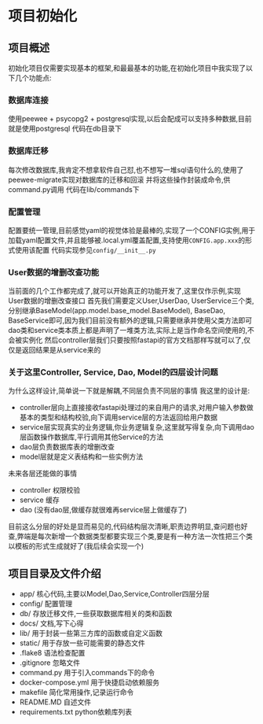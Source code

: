 # 项目初始化
## 项目概述
初始化项目仅需要实现基本的框架,和最最基本的功能,在初始化项目中我实现了以下几个功能点:

### 数据库连接
使用peewee + psycopg2 + postgresql实现,以后会配成可以支持多种数据,目前就是使用postgresql
代码在db目录下

### 数据库迁移
每次修改数据库,我肯定不想拿软件自己怼,也不想写一堆sql语句什么的,使用了peewee-migrate实现对数据库的迁移和回滚
并将这些操作封装成命令,供command.py调用
代码在lib/commands下

### 配置管理
配置要统一管理,目前感觉yaml的视觉体验是最棒的,实现了一个CONFIG实例,用于加载yaml配置文件,并且能够被.local.yml覆盖配置,支持使用`CONFIG.app.xxx`的形式使用该配置
代码实现参见`config/__init__.py`


### User数据的增删改查功能
当前面的几个工作都完成了,就可以开始真正的功能开发了,这里仅作示例,实现User数据的增删改查接口
首先我们需要定义User,UserDao, UserService三个类,分别继承BaseModel(app.model.base_model.BaseModel), BaseDao, BaseService即可,因为我们目前没有额外的逻辑,只需要继承并使用父类方法即可
dao类和service类本质上都是声明了一堆类方法,实际上是当作命名空间使用的,不会被实例化
然后controller层我们只要按照fastapi的官方文档那样写就可以了,仅仅是返回结果是从service来的

### 关于这里Controller, Service, Dao, Model的四层设计问题
为什么这样设计,简单说一下就是解耦,不同层负责不同层的事情
我这里的设计是:
- controller层向上直接接收fastapi处理过的来自用户的请求,对用户输入参数做基本的类型和结构校验,向下调用service层的方法返回给用户数据
- service层实现真实的业务逻辑,你业务逻辑复杂,这里就写得复杂,向下调用dao层函数操作数据库,平行调用其他Service的方法
- dao层负责数据库表的增删改查
- model层就是定义表结构和一些实例方法

未来各层还能做的事情
- controller 权限校验
- service 缓存
- dao (没有dao层,做缓存就很难再service层上做缓存了)

目前这么分层的好处是显而易见的,代码结构层次清晰,职责边界明显,查问题也好查,弊端是每次新增一个数据类型都要实现三个类,要是有一种方法一次性把三个类以模板的形式生成就好了(我后续会实现一个)


## 项目目录及文件介绍
- app/ 核心代码,主要以Model,Dao,Service,Controller四层分层
- config/ 配置管理
- db/ 存放迁移文件,一些获取数据库相关的类和函数
- docs/ 文档,写下心得
- lib/ 用于封装一些第三方库的函数或自定义函数
- static/ 用于存放一些可能需要的静态文件
- .flake8 语法检查配置
- .gitignore 忽略文件
- command.py 用于引入commands下的命令
- docker-compose.yml 用于快捷启动依赖服务
- makefile 简化常用操作,记录运行命令
- README.MD 自述文件
- requirements.txt python依赖库列表


